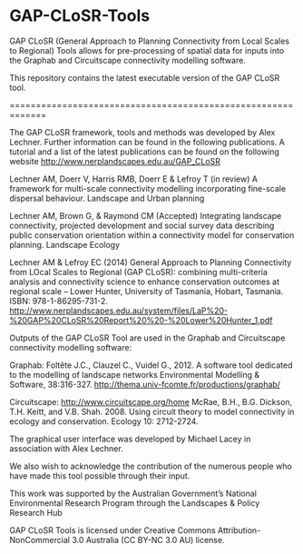 GAP-CLoSR-Tools
===============

GAP CLoSR (General Approach to Planning Connectivity from Local Scales to Regional) Tools allows for pre-processing of spatial data for inputs into the Graphab and Circuitscape connectivity modelling software. 

This repository contains the latest executable version of the GAP CLoSR tool.





=============================================================

The GAP CLoSR framework, tools and methods was developed by Alex Lechner. Further information can be found in the following publications. 
A tutorial and a list of the latest publications can be found on the following website http://www.nerplandscapes.edu.au/GAP_CLoSR 

Lechner AM, Doerr V, Harris RMB, Doerr E & Lefroy T (in review) A framework for multi-scale connectivity modelling incorporating fine-scale dispersal behaviour. Landscape and Urban planning

Lechner AM, Brown G, & Raymond CM (Accepted) Integrating landscape connectivity, projected development and social survey data describing public conservation orientation within a connectivity model for conservation planning. Landscape Ecology 

Lechner AM & Lefroy EC (2014) General Approach to Planning Connectivity from LOcal Scales to Regional (GAP CLoSR): combining multi-criteria analysis and connectivity science to enhance conservation outcomes at regional scale – Lower Hunter, University of Tasmania, Hobart, Tasmania. ISBN: 978-1-86295-731-2. http://www.nerplandscapes.edu.au/system/files/LaP%20-%20GAP%20CLoSR%20Report%20%20-%20Lower%20Hunter_1.pdf 

Outputs of the GAP CLoSR Tool are used in the Graphab and Circuitscape connectivity modelling software: 

Graphab: Foltête J.C., Clauzel C., Vuidel G., 2012. A software tool dedicated to the modelling of landscape networks Environmental Modelling & Software, 38:316-327. http://thema.univ-fcomte.fr/productions/graphab/ 

Circuitscape: http://www.circuitscape.org/home McRae, B.H., B.G. Dickson, T.H. Keitt, and V.B. Shah. 2008. Using circuit theory to model connectivity in ecology and conservation. Ecology 10: 2712-2724.

The graphical user interface was developed by Michael Lacey in association with Alex Lechner. 

We also wish to acknowledge the contribution of the numerous people who have made this tool possible through their input.

This work was supported by the Australian Government’s National Environmental Research Program through the Landscapes & Policy Research Hub 

GAP CLoSR Tools is licensed under Creative Commons Attribution-NonCommercial 3.0 Australia (CC BY-NC 3.0 AU) license.
